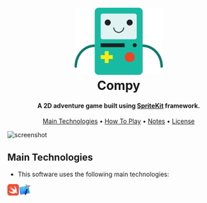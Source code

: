 <h1 align="center">
  <br>
  <a href="./Compy/Assets.xcassets/Compy.spriteatlas/stand.imageset/stand.png"><img src="./Compy/Assets.xcassets/Compy.spriteatlas/stand.imageset/stand.png" alt="Compy" width="200"></a>
  <br>
  Compy
  <br>
</h1>

<h4 align="center">A 2D adventure game built using <a href="https://developer.apple.com/documentation/spritekit/" target="_blank">SpriteKit</a> framework.</h4>

<p align="center">
  <a href="#main-technologies">Main Technologies</a> •
  <a href="#how-to-play">How To Play</a> •
  <a href="#notes">Notes</a> •
  <a href="#license">License</a>
</p>

![screenshot](./Compy/Assets.xcassets/Compy.spriteatlas/AppIcon.appiconset/1024.png)

## Main Technologies

* This software uses the following main technologies:
<img align="left" alt="Swift" width="26px" src="https://raw.githubusercontent.com/github/explore/80688e429a7d4ef2fca1e82350fe8e3517d3494d/topics/swift/swift.png" />
<img align="left" alt="Xcode" width="26px" src="https://raw.githubusercontent.com/github/explore/80688e429a7d4ef2fca1e82350fe8e3517d3494d/topics/xcode/xcode.png" />
<br />